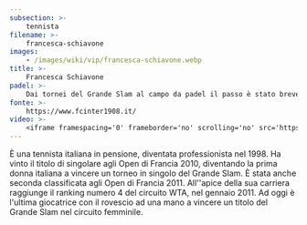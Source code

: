```yaml
---
subsection: >-
    tennista
filename: >-
    francesca-schiavone
images:
    - /images/wiki/vip/francesca-schiavone.webp
title: >-
    Francesca Schiavone
padel: >-
    Dai tornei del Grande Slam al campo da padel il passo è stato breve. Gioca a Milano, dove vive con la famiglia, spesso con calciatori ed altri personaggi famosi. Appassionata di lunga data a questo sport afferma di giocare per il divertimento di questo sport.
fonte: >-
    https://www.fcinter1908.it/
video: >-
    <iframe framespacing='0' frameborder='no' scrolling='no' src='https://video.gazzetta.it/video-embed/1571919?allowfullscreen=true' width='100%' height='340' allowfullscreen></iframe>
---
```

È una tennista italiana in pensione, diventata professionista nel 1998. Ha vinto il titolo di singolare agli Open di Francia 2010, diventando la prima donna italiana a vincere un torneo in singolo del Grande Slam. È stata anche seconda classificata agli Open di Francia 2011. All''apice della sua carriera raggiunge il ranking numero 4 del circuito WTA, nel gennaio 2011. Ad oggi è l'ultima giocatrice con il rovescio ad una mano a vincere un titolo del Grande Slam nel circuito femminile.